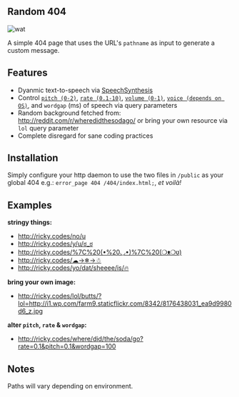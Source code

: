 ## Random 404

![wat](http://ricky.codes/i/deal-with-it.gif?v=lol)

A simple 404 page that uses the URL's `pathname` as input to generate a custom message.

## Features

* Dyanmic text-to-speech via [SpeechSynthesis](https://developer.mozilla.org/en-US/docs/Web/API/SpeechSynthesisUtterance)
* Control [`pitch (0-2)`](https://developer.mozilla.org/en-US/docs/Web/API/SpeechSynthesisUtterance/pitch), [`rate (0.1-10)`](https://developer.mozilla.org/en-US/docs/Web/API/SpeechSynthesisUtterance/rate), [`volume (0-1)`](https://developer.mozilla.org/en-US/docs/Web/API/SpeechSynthesisUtterance/volume), [`voice (depends on OS)`](https://developer.mozilla.org/en-US/docs/Web/API/SpeechSynthesisUtterance/voice), and `wordgap` (ms) of speech via query parameters
* Random background fetched from: http://reddit.com/r/wheredidthesodago/ or bring your own resource via `lol` query parameter
* Complete disregard for sane coding practices

## Installation

Simply configure your http daemon to use the two files in `/public` as your global 404 e.g.: `error_page 404 /404/index.html;`, _et voilà!_

## Examples

**stringy things:**
* <a target='_blank' href='http://ricky.codes/no/u'>http://ricky.codes/no/u</a>
* <a target='_blank' href='http://ricky.codes/y/u/ಠ_ಠ'>http://ricky.codes/y/u/ಠ_ಠ</a>
* <a target='_blank' href='http://ricky.codes/%7C%20(•%20◡•)%7C%20(❍ᴥ❍ʋ)'>http://ricky.codes/%7C%20(•%20◡•)%7C%20(❍ᴥ❍ʋ)</a>
* <a target='_blank' href='http://ricky.codes/☁→❄→☃'>http://ricky.codes/☁→❄→☃</a>
* <a target='_blank' href='http://ricky.codes/yo/dat/sheeee/is/🔥'>http://ricky.codes/yo/dat/sheeee/is/🔥</a>

**bring your own image:**
* <a target='_blank' href='http://ricky.codes/lol/butts/?lol=http://i1.wp.com/farm9.staticflickr.com/8342/8176438031_ea9d9980d6_z.jpg'>http://ricky.codes/lol/butts/?lol=http://i1.wp.com/farm9.staticflickr.com/8342/8176438031_ea9d9980d6_z.jpg</a>

**alter `pitch`, `rate` & `wordgap`:**
* <a target='_blank' href='http://ricky.codes/where/did/the/soda/go?rate=0.1&pitch=0.1&wordgap=1000'>http://ricky.codes/where/did/the/soda/go?rate=0.1&pitch=0.1&wordgap=100</a>

## Notes

Paths will vary depending on environment.

